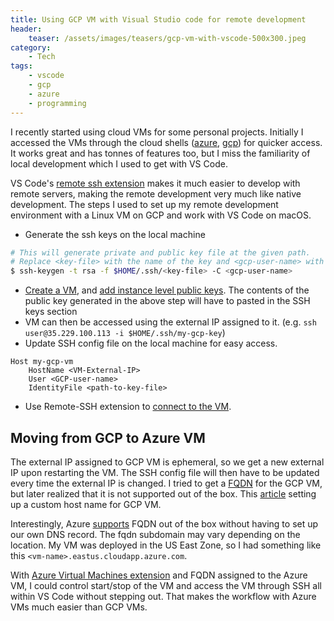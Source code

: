 ```yaml
---
title: Using GCP VM with Visual Studio code for remote development
header:
    teaser: /assets/images/teasers/gcp-vm-with-vscode-500x300.jpeg
category:
    - Tech
tags:
    - vscode
    - gcp
    - azure
    - programming
---
```


I recently started using cloud VMs for some personal projects. Initially I accessed the VMs through the cloud shells ([azure](https://docs.microsoft.com/en-us/azure/cloud-shell/overview), [gcp](https://cloud.google.com/shell)) for quicker access. It works great and has tonnes of features too, but I miss the familiarity of local development which I used to get with VS Code.

VS Code's [remote ssh extension](https://marketplace.visualstudio.com/items?itemName=ms-vscode-remote.remote-ssh) makes it much easier to develop with remote servers, making the remote development very much like native development. The steps I used to set up my remote development environment with a Linux VM on GCP and work with VS Code on macOS.

- Generate the ssh keys on the local machine

```bash
# This will generate private and public key file at the given path.
# Replace <key-file> with the name of the key and <gcp-user-name> with your GCP user name
$ ssh-keygen -t rsa -f $HOME/.ssh/<key-file> -C <gcp-user-name>
```

- [Create a VM](https://cloud.google.com/compute/docs/instances/create-start-instance), and [add instance level public keys](https://cloud.google.com/compute/docs/instances/adding-removing-ssh-keys#instance-only). The contents of the public key generated in the above step will have to pasted in the SSH keys section
- VM can then be accessed using the external IP assigned to it. (e.g. `ssh user@35.229.100.113 -i $HOME/.ssh/my-gcp-key`)
- Update SSH config file on the local machine for easy access.

```config
Host my-gcp-vm
    HostName <VM-External-IP>
    User <GCP-user-name>
    IdentityFile <path-to-key-file>
```

- Use Remote-SSH extension to [connect to the VM](https://code.visualstudio.com/docs/remote/ssh).

## Moving from GCP to Azure VM

The external IP assigned to GCP VM is ephemeral, so we get a new external IP upon restarting the VM. The SSH config file will then have to be updated every time the external IP is changed. I tried to get a [FQDN](https://en.wikipedia.org/wiki/Fully_qualified_domain_name) for the GCP VM, but later realized that it is not supported out of the box. This [article](https://cloud.google.com/compute/docs/instances/custom-hostname-vm) setting up a custom host name for GCP VM.

Interestingly, Azure [supports](https://docs.microsoft.com/en-us/azure/virtual-machines/create-fqdn#create-a-fqdn) FQDN out of the box without having to set up our own DNS record. The fqdn subdomain may vary depending on the location. My VM was deployed in the US East Zone, so I had something like this `<vm-name>.eastus.cloudapp.azure.com`.

With [Azure Virtual Machines extension](https://marketplace.visualstudio.com/items?itemName=ms-azuretools.vscode-azurevirtualmachines) and FQDN assigned to the Azure VM, I could control start/stop of the VM and access the VM through SSH all within VS Code without stepping out. That makes the workflow with Azure VMs much easier than GCP VMs.
